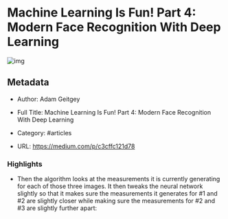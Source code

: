 # Machine Learning Is Fun! Part 4: Modern Face Recognition With Deep Learning

![img](https://readwise-assets.s3.amazonaws.com/static/images/article4.6bc1851654a0.png)

## Metadata

- Author: Adam Geitgey

- Full Title: Machine Learning Is Fun! Part 4: Modern Face Recognition With Deep Learning

- Category: #articles

- URL: https://medium.com/p/c3cffc121d78

### Highlights

- Then the algorithm looks at the measurements it is currently generating for each of those three images. It then tweaks the neural network slightly so that it makes sure the measurements it generates for #1 and #2 are slightly closer while making sure the measurements for #2 and #3 are slightly further apart:

